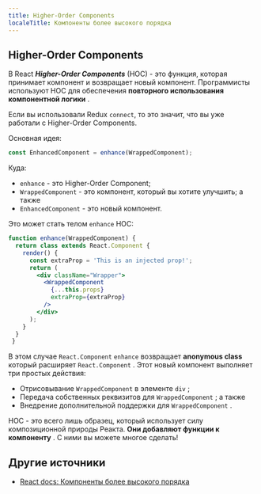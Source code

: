 ```yaml
---
title: Higher-Order Components
localeTitle: Компоненты более высокого порядка
---
```

## Higher-Order Components

В React ***Higher-Order Components*** (HOC) - это функция, которая принимает компонент и возвращает новый компонент. Программисты используют HOC для обеспечения **повторного использования компонентной логики** .

Если вы использовали Redux `connect`, то это значит, что вы уже работали с Higher-Order Components.

Основная идея:

```jsx
const EnhancedComponent = enhance(WrappedComponent); 
```

Куда:
  * `enhance` - это Higher-Order Component;
  * `WrappedComponent` - это компонент, который вы хотите улучшить; а также
  * `EnhancedComponent` - это новый компонент.

Это может стать телом `enhance` HOC:
```jsx
function enhance(WrappedComponent) { 
  return class extends React.Component { 
    render() { 
      const extraProp = 'This is an injected prop!'; 
      return ( 
        <div className="Wrapper"> 
          <WrappedComponent 
            {...this.props} 
            extraProp={extraProp} 
          /> 
        </div> 
      ); 
    } 
  } 
 } 
```

В этом случае `React.Component` `enhance` возвращает **anonymous class** который расширяет `React.Component` . Этот новый компонент выполняет три простых действия:

  * Отрисовывание `WrappedComponent` в элементе `div` ;
  * Передача собственных реквизитов для `WrappedComponent` ; а также
  * Внедрение дополнительной поддержки для `WrappedComponent` .

HOC - это всего лишь образец, который использует силу композиционной природы Реакта. **Они добавляют функции к компоненту** . С ними вы можете многое сделать!

## Другие источники
* [React docs: Компоненты более высокого порядка](https://reactjs.org/docs/higher-order-components.html)

